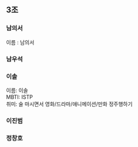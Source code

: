 ## 3조

### 남의서
이름 : 남의서
### 남우석
### 이솔
이름: 이솔  
MBTI: ISTP  
취미: 술 마시면서 영화/드라마/애니메이션/만화 정주행하기
### 이진범
### 정창호

